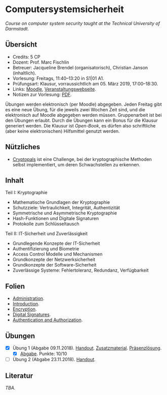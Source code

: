 # Computersystemsicherheit

*Course on computer system security taught at the Technical University of Darmstadt*.

## Übersicht

*   Credits: 5 CP
*   Dozent: Prof. Marc Fischlin
*   Betreuer: Jacqueline Brendel (organisatorisch), Christian Janson (inhaltlich).
*   Vorlesung: Freitags, 11:40–13:20 in S1|01 A1.
*   Prüfungsart: Klausur, vorraussichtlich am 05. März 2019, 17:00–18:30.
*   Links: [Moodle](https://moodle.informatik.tu-darmstadt.de/course/view.php?id=443), [Veranstaltungswebseite](https://www.cryptoplexity.informatik.tu-darmstadt.de/teaching_/compsyssec/compsyssec.de.jsp).
*   Notizen zur Vorlesung: [PDF](notizen.pdf).

Übungen werden elektronisch (per Moodle) abgegeben. 
Jeden Freitag gibt es eine neue Übung, für die jeweils zwei Wochen Zeit sind, und die elektronisch auf Moodle abgegeben werden müssen. Gruppenarbeit ist bei den Übungen erlaubt. Durch die Übungen kann ein Bonus für die Klausur generiert werden. Die Klausur ist *Open-Book*, es dürfen also schriftliche (aber keine elektronischen) Hilfsmittel genutzt werden. 

## Nützliches

*   [Cryptopals](https://cryptopals.com/) ist eine Challenge, bei der kryptographische Methoden selbst implementiert, um deren Schwachstellen zu erkennen.

## Inhalt

Teil I: Kryptographie 
*   Mathematische Grundlagen der Kryptographie 
*   Schutzziele: Vertraulichkeit, Integrität, Authentizität 
*   Symmetrische und Asymmetrische Kryptographie 
*   Hash-Funktionen und Digitale Signaturen 
*   Protokolle zum Schlüsseltausch 

Teil II: IT-Sicherheit und Zuverlässigkeit 
*   Grundlegende Konzepte der IT-Sicherheit 
*   Authentifizierung und Biometrie 
*   Access Control Modelle und Mechanismen 
*   Grundkonzepte der Netzwerksicherheit 
*   Grundkonzepte der Software-Sicherheit 
*   Zuverlässige Systeme: Fehlertoleranz, Redundanz, Verfügbarkeit

## Folien

*   [Administration](https://moodle.informatik.tu-darmstadt.de/mod/resource/view.php?id=16185).
*   [Introduction](https://moodle.informatik.tu-darmstadt.de/mod/resource/view.php?id=16186).
*   [Encryption](https://moodle.informatik.tu-darmstadt.de/mod/resource/view.php?id=16187).
*   [Digital Signatures](https://moodle.informatik.tu-darmstadt.de/mod/resource/view.php?id=16188).
*   [Authentication and Authorization](https://moodle.informatik.tu-darmstadt.de/mod/resource/view.php?id=16189).

## Übungen

- [X] Übung 1 (Abgabe 09.11.2018). [Handout](https://moodle.informatik.tu-darmstadt.de/pluginfile.php/92981/mod_resource/content/1/1exercise.pdf). [Zusatzmaterial](https://moodle.informatik.tu-darmstadt.de/pluginfile.php/92980/mod_resource/content/1/Zusatzmaterial%20zu%20Hausuebung1.pdf). [Präsenzlösung](https://moodle.informatik.tu-darmstadt.de/pluginfile.php/93038/mod_resource/content/1/1solutionpraesenz.pdf).
    - [X] [Abgabe](exercises/solution01.pdf). Punkte: 10/10
- [ ] Übung 2 (Abgabe 23.11.2018). [Handout](https://moodle.informatik.tu-darmstadt.de/pluginfile.php/94126/mod_resource/content/1/2exercise.pdf). 

## Literatur

*TBA.*
